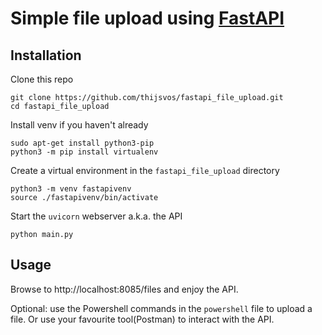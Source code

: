 # Simple file upload using [FastAPI](https://fastapi.tiangolo.com/)

## Installation

Clone this repo

```
git clone https://github.com/thijsvos/fastapi_file_upload.git
cd fastapi_file_upload
```

Install venv if you haven't already
```
sudo apt-get install python3-pip
python3 -m pip install virtualenv 
```

Create a virtual environment in the `fastapi_file_upload` directory
```
python3 -m venv fastapivenv
source ./fastapivenv/bin/activate
```

Start the `uvicorn` webserver a.k.a. the API
```
python main.py
```

## Usage

Browse to http://localhost:8085/files and enjoy the API.

Optional: use the Powershell commands in the `powershell` file to upload a file. Or use your favourite tool(Postman) to interact with the API.
